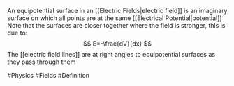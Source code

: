 An equipotential surface in an [[Electric Fields|electric field]] is an imaginary surface on which all points are at the same [[Electrical Potential|potential]]
Note that the surfaces are closer together where the field is stronger, this is due to:
$$
E=-\frac{dV}{dx}
$$
The [[electric field lines]] are at right angles to equipotential surfaces as they pass through them

#Physics #Fields #Definition